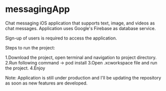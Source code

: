 # messagingApp
Chat messaging iOS application that supports text, image, and videos as chat messages.
Application uses Google's Firebase as database service.

Sign-up of users is required to access the application.

Steps to run the project:

1.Download the project, open terminal and navigation to project directory.
2.Run following command -> pod install
3.Open .xcworkspace file and run the project.
4.Enjoy

Note: Application is still under production and I'll be updating the repository as soon as new features are developed.

